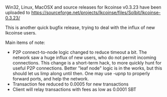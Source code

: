 Win32, Linux, MacOSX and source releases for lkcoinse v0.3.23 have been uploaded to
https://sourceforge.net/projects/lkcoinse/files/Solbit/lkcoinse-0.3.23/

This is another quick bugfix release, trying to deal with the influx of new lkcoinse users.

Main items of note:

* P2P connect-to-node logic changed to reduce timeout a bit.  The network saw a huge influx of new users, who do not permit incoming connections.  This change is a short-term hack, to more quickly hunt for useful P2P connections.  Better "leaf node" logic is in the works, but this should let us limp along until then.  One may use -upnp to properly forward ports, and help the network.
* Transaction fee reduced to 0.0005 for new transactions
* Client will relay transactions with fees as low as 0.0001 SBT
